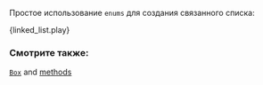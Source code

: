 Простое использование `enums` для создания связанного списка:

{linked_list.play}

### Смотрите также:

[`Box`][box] and [methods][methods]

[box]: ../../std/box.html
[methods]: ../../fn/methods.html
